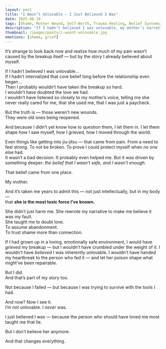 ```yaml
---
layout: post
title: "I Wasn’t Unlovable — I Just Believed I Was"
date: 2025-06-16
tags: [Shame, Mother Wound, Self-Worth, Trauma Healing, Belief Systems]
description: "If I hadn’t believed I was unlovable, my mother’s narrative wouldn’t have stuck. But it did. And it shaped everything — until now."
thumbnail: /images/posts/i-wasnt-unlovable.jpg
emotions: [shame, grief]
---
```


It’s strange to look back now and realize how much of my pain wasn’t caused by the breakup itself — but by the *story* I already believed about myself.

If I hadn’t believed I was unlovable…  
If I hadn’t internalized that core belief long before the relationship even began…  
Then I probably wouldn’t have taken the breakup so hard.  
I wouldn’t have doubted the love we had.  
I wouldn’t have listened so closely to my mother’s voice, telling me she never really cared for me, that she used me, that I was just a paycheck.

But the truth is — those weren’t new wounds.  
They were old ones being reopened.

And because I didn’t yet know how to question them, I let them in. I let them shape how I saw myself, how I grieved, how I moved through the world.

Even things like getting into jiu-jitsu — that came from pain. From a need to feel strong. To not be broken. To prove I could protect myself when no one else had.  
It wasn’t a bad decision. It probably even helped me. But it was driven by something deeper: *the belief that I wasn’t safe, and I wasn’t enough.*

That belief came from one place.

My mother.

And it’s taken me years to admit this — not just intellectually, but in my body —  
that **she is the most toxic force I’ve known.**

She didn’t just harm me. She rewrote my narrative to make me believe it was my fault.  
She taught me to doubt love.  
To assume abandonment.  
To trust shame more than connection.

If I had grown up in a loving, emotionally safe environment, I would have *grieved* my breakup — but I wouldn’t have crumbled under the weight of it. I wouldn’t have *believed* I was inherently unlovable. I wouldn’t have handed my heartbreak to the person who fed it — and let her poison shape what might’ve been repairable.

But I did.  
And that’s part of my story too.

Not because I failed — but because I was trying to survive with the tools I had.

And now? Now I see it.  
I’m not unlovable. I *never* was.

I just believed I was — because the person who should have loved me most taught me that lie.

But I don’t believe her anymore.

And that changes everything.

